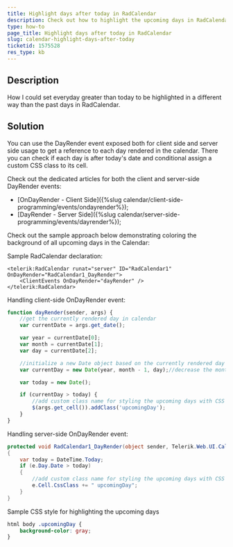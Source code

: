 ```yaml
---
title: Highlight days after today in RadCalendar
description: Check out how to highlight the upcoming days in RadCalendar.
type: how-to
page_title: Highlight days after today in RadCalendar
slug: calendar-highlight-days-after-today
ticketid: 1575528
res_type: kb
---
```


## Description

How I could set everyday greater than today to be highlighted in a different way than the past days in RadCalendar.

## Solution

You can use the DayRender event exposed both for client side and server side usage to get a reference to each day rendered in the calendar. There you can check if each day is after today's date and conditional assign a custom CSS class to its cell.

Check out the dedicated articles for both the client and server-side DayRender events:

 * [OnDayRender - Client Side]({%slug calendar/client-side-programming/events/ondayrender%});
 * [DayRender - Server Side]({%slug calendar/server-side-programming/events/dayrender%});

Check out the sample approach below demonstrating coloring the background of all upcoming days in the Calendar:

Sample RadCalendar declaration:

````ASPX
<telerik:RadCalendar runat="server" ID="RadCalendar1" OnDayRender="RadCalendar1_DayRender">
    <ClientEvents OnDayRender="dayRender" />
</telerik:RadCalendar>
````

Handling client-side OnDayRender event:

````JavaScript
function dayRender(sender, args) {
    //get the currently rendered day in calendar
    var currentDate = args.get_date();

    var year = currentDate[0];
    var month = currentDate[1];
    var day = currentDate[2];

    //initialize a new Date object based on the currently rendered day
    var currentDay = new Date(year, month - 1, day);//decrease the month as month in JavaScript Date object starts of 0 for January

    var today = new Date();

    if (currentDay > today) {
        //add custom class name for styling the upcoming days with CSS
        $(args.get_cell()).addClass('upcomingDay');
    }
}
````

Handling server-side OnDayRender event:

````C#
protected void RadCalendar1_DayRender(object sender, Telerik.Web.UI.Calendar.DayRenderEventArgs e)
{
    var today = DateTime.Today;
    if (e.Day.Date > today)
    {
        //add custom class name for styling the upcoming days with CSS
        e.Cell.CssClass += " upcomingDay";
    }
}
````

Sample CSS style for highlighting the upcoming days

````CSS
html body .upcomingDay {
    background-color: gray;
}
````

